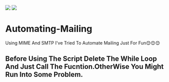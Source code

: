 ![](https://img.shields.io/static/v1?label=Phase&message=Done&color=blueviolet&style=flat&logo=appveyor)    ![](https://img.shields.io/static/v1?label=License&message=MIT&color=blueviolet&style=flat&logo=appveyor)

# Automating-Mailing
Using MIME And SMTP I've Tried To Automate Mailing Just For Fun😊😊😊

## Before Using The Script Delete The While Loop And Just Call The Fucntion.OtherWise You Might Run Into Some Problem.
